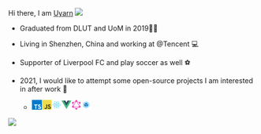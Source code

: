 Hi there, I am [Uyarn](https://uyarn.me) <img src="https://media.giphy.com/media/hvRJCLFzcasrR4ia7z/giphy.gif" width="25px">

- Graduated from DLUT and UoM in 2019👨‍🎓
- Living in Shenzhen, China and working at @Tencent 💻
- Supporter of Liverpool FC and play soccer as well ⚽️
- 2021, I would like to attempt some open-source projects I am interested in after work 🦕

  - <code><img height="20" src="https://raw.githubusercontent.com/github/explore/80688e429a7d4ef2fca1e82350fe8e3517d3494d/topics/typescript/typescript.png"></code><code><img height="20" src="https://raw.githubusercontent.com/github/explore/80688e429a7d4ef2fca1e82350fe8e3517d3494d/topics/javascript/javascript.png"></code><code><img height="20" src="https://raw.githubusercontent.com/github/explore/80688e429a7d4ef2fca1e82350fe8e3517d3494d/topics/react/react.png"></code><code><img height="20" src="https://raw.githubusercontent.com/github/explore/5c058a388828bb5fde0bcafd4bc867b5bb3f26f3/topics/vue/vue.png"></code><code><img height="20" src="https://raw.githubusercontent.com/github/explore/5c058a388828bb5fde0bcafd4bc867b5bb3f26f3/topics/graphql/graphql.png"></code><code><img height="20" src="https://raw.githubusercontent.com/github/explore/5c058a388828bb5fde0bcafd4bc867b5bb3f26f3/topics/webpack/webpack.png"></code>

![](https://komarev.com/ghpvc/?username=uyarn)
